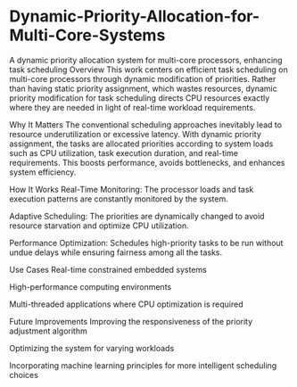 # Dynamic-Priority-Allocation-for-Multi-Core-Systems
 A dynamic priority allocation  system for multi-core processors,  enhancing task scheduling
Overview
This work centers on efficient task scheduling on multi-core processors through dynamic modification of priorities. Rather than having static priority assignment, which wastes resources, dynamic priority modification for task scheduling directs CPU resources exactly where they are needed in light of real-time workload requirements. 

Why It Matters
The conventional scheduling approaches inevitably lead to resource underutilization or excessive latency. With dynamic priority assignment, the tasks are allocated priorities according to system loads such as CPU utilization, task execution duration, and real-time requirements. This boosts performance, avoids bottlenecks, and enhances system efficiency.

How It Works
Real-Time Monitoring: The processor loads and task execution patterns are constantly monitored by the system.

Adaptive Scheduling: The priorities are dynamically changed to avoid resource starvation and optimize CPU utilization.

Performance Optimization: Schedules high-priority tasks to be run without undue delays while ensuring fairness among all the tasks.

Use Cases
Real-time constrained embedded systems

High-performance computing environments

Multi-threaded applications where CPU optimization is required

Future Improvements
Improving the responsiveness of the priority adjustment algorithm

Optimizing the system for varying workloads

Incorporating machine learning principles for more intelligent scheduling choices
